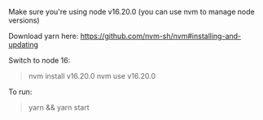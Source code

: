 Make sure you're using node v16.20.0 (you can use nvm to manage node versions)

Download yarn here: https://github.com/nvm-sh/nvm#installing-and-updating

Switch to node 16:
> nvm install v16.20.0
> nvm use v16.20.0

To run:
> yarn && yarn start